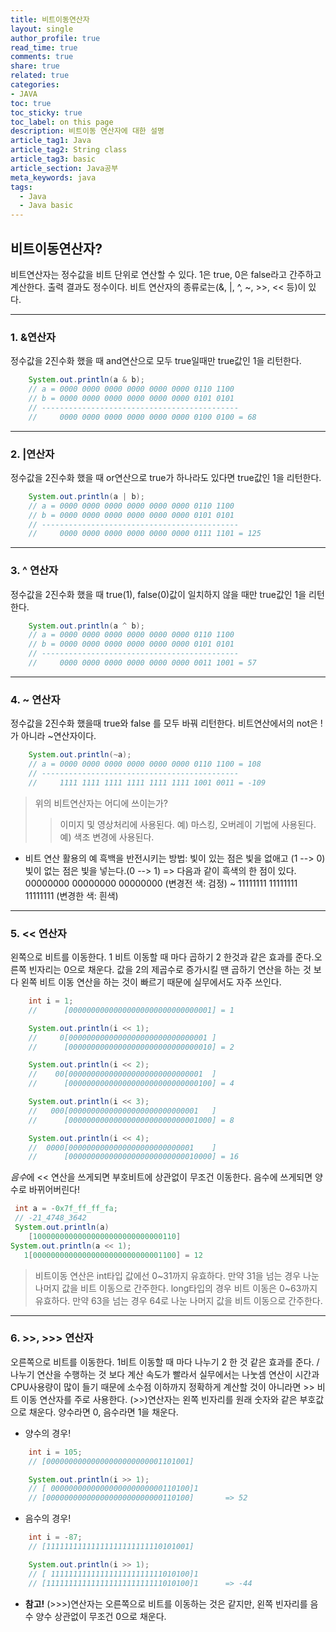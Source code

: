 ```yaml
---
title: 비트이동연산자
layout: single
author_profile: true
read_time: true
comments: true
share: true
related: true
categories:
- JAVA
toc: true
toc_sticky: true
toc_label: on this page
description: 비트이동 연산자에 대한 설명
article_tag1: Java
article_tag2: String class
article_tag3: basic
article_section: Java공부
meta_keywords: java
tags:
  - Java
  - Java basic
---
```


## 비트이동연산자?
비트연산자는 정수값을 비트 단위로 연산할 수 있다.
1은 true, 0은 false라고 간주하고 계산한다. 출력 결과도 정수이다.
비트 연산자의 종류로는(&, |, ^, ~, >>, << 등)이 있다.

----------------------------
### 1. &연산자

정수값을 2진수화 했을 때 and연산으로 모두 true일때만 true값인 1을 리턴한다.

```java
    System.out.println(a & b);
    // a = 0000 0000 0000 0000 0000 0000 0110 1100
    // b = 0000 0000 0000 0000 0000 0000 0101 0101
    // --------------------------------------------
    //     0000 0000 0000 0000 0000 0000 0100 0100 = 68
```
------------------------------------------
### 2. |연산자

정수값을 2진수화 했을 때 or연산으로 true가 하나라도 있다면 true값인 1을 리턴한다.
```java
    System.out.println(a | b);
    // a = 0000 0000 0000 0000 0000 0000 0110 1100
    // b = 0000 0000 0000 0000 0000 0000 0101 0101
    // --------------------------------------------
    //     0000 0000 0000 0000 0000 0000 0111 1101 = 125
```
--------------------------------------
### 3. ^ 연산자
정수값을 2진수화 했을 때 true(1), false(0)값이 일치하지 않을 때만 true값인 1을 리턴한다.
```java
    System.out.println(a ^ b);
    // a = 0000 0000 0000 0000 0000 0000 0110 1100
    // b = 0000 0000 0000 0000 0000 0000 0101 0101
    // --------------------------------------------
    //     0000 0000 0000 0000 0000 0000 0011 1001 = 57
```
---------------------------------
### 4. ~ 연산자
정수값을 2진수화 했을때 true와 false 를 모두 바꿔 리턴한다.
비트연산에서의 not은 !가 아니라 ~연산자이다.
```java
    System.out.println(~a);
    // a = 0000 0000 0000 0000 0000 0000 0110 1100 = 108
    // --------------------------------------------
    //     1111 1111 1111 1111 1111 1111 1001 0011 = -109
```


> 위의 비트연산자는 어디에 쓰이는가?
>> 이미지 및 영상처리에 사용된다.
예) 마스킹, 오버레이 기법에 사용된다.
예) 색조 변경에 사용된다.

* 비트 연산 활용의 예
흑백을 반전시키는 방법:
빛이 있는 점은 빛을 없애고 (1 --> 0)
빛이 없는 점은 빛을 넣는다.(0 --> 1)
=> 다음과 같이 흑색의 한 점이 있다.
00000000 00000000 00000000 (변경전 색: 검정)
~
11111111 11111111 11111111 (변경한 색: 흰색)

------------------------------
### 5. << 연산자
왼쪽으로 비트를 이동한다. 1 비트 이동할 때 마다 곱하기 2 한것과 같은 효과를 준다.오른쪽 빈자리는 0으로 채운다. 값을 2의 제곱수로 증가시킬 땐 곱하기 연산을 하는 것 보다 왼쪽 비트 이동 연산을 하는 것이 빠르기 때문에 실무에서도 자주 쓰인다.
```java
    int i = 1;
    //      [00000000000000000000000000000001] = 1

    System.out.println(i << 1);
    //     0[0000000000000000000000000000001 ]
    //      [00000000000000000000000000000010] = 2

    System.out.println(i << 2);
    //    00[000000000000000000000000000001  ]
    //      [00000000000000000000000000000100] = 4

    System.out.println(i << 3);
    //   000[00000000000000000000000000001   ]
    //      [00000000000000000000000000001000] = 8

    System.out.println(i << 4);
    //  0000[0000000000000000000000000001    ]
    //      [00000000000000000000000000010000] = 16
```

*음수*에 << 연산을 쓰게되면 부호비트에 상관없이 무조건 이동한다. 음수에 쓰게되면 양수로 바뀌어버린다!
```    java
 int a = -0x7f_ff_ff_fa; 
 // -21_4748_3642
 System.out.println(a)
    [10000000000000000000000000000110]
System.out.println(a << 1);
   1[00000000000000000000000000001100] = 12
```

> 비트이동 연산은 int타입 값에선 0~31까지 유효하다. 만약 31을 넘는 경우 나눈 나머지 값을 비트 이동으로 간주한다. 
long타입의 경우 비트 이동은 0~63까지 유효하다. 만약 63을 넘는 경우 64로 나눈 나머지 값을 비트 이동으로 간주한다.

-----------------------------------
### 6. >>, >>> 연산자
오른쪽으로 비트를 이동한다. 1비트 이동할 때 마다 나누기 2 한 것 같은 효과를 준다. / 나누기 연산을 수행하는 것 보다 계산 속도가 빨라서 실무에서는 나눗셈 연산이 시간과 CPU사용량이 많이 들기 때문에 소수점 이하까지 정확하게 계산할 것이 아니라면 >> 비트 이동 연산자를 주로 사용한다. 
(>>)연산자는 왼쪽 빈자리를 원래 숫자와 같은 부호값으로 채운다.
양수라면 0, 음수라면 1을 채운다. 

* 양수의 경우!

```java
    int i = 105;
    // [00000000000000000000000001101001]

    System.out.println(i >> 1);
    // [ 0000000000000000000000000110100]1
    // [00000000000000000000000000110100]       => 52
```
* 음수의 경우!

```java
    int i = -87;
    // [11111111111111111111111110101001]

    System.out.println(i >> 1);
    // [ 1111111111111111111111111010100]1
    // [11111111111111111111111111010100]1      => -44

```
* **참고!** (>>>)연산자는 오른쪽으로 비트를 이동하는 것은 같지만, 왼쪽 빈자리를 음수 양수 상관없이 무조건 0으로 채운다.
